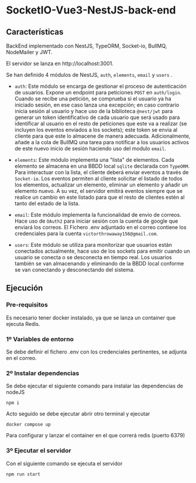 # SocketIO-Vue3-NestJS-back-end

## Características

BackEnd implementado con NestJS, TypeORM, Socket-io, BullMQ, NodeMailer y JWT.

El servidor se lanza en http://localhost:3001.

Se han definido 4 módulos de NestJS, `auth`, `elements`, `email` y `users` .

- `auth`: Este módulo se encarga de gestionar el proceso de autenticación de usuarios. Expone un endpoint para peticiones `POST` en `auth/login`. Cuando se recibe una petición, se comprueba si el usuario ya ha iniciado sesión, en ese caso lanza una excepción; en caso contrario inicia sesión al usuario y hace uso de la biblioteca `@nest/jwt` para generar un token identificativo de cada usuario que será usado para identificar al usuario en el resto de peticiones que este va a realizar (se incluyen los eventos enviados a los sockets); este token se envia al cliente para que este lo almacene de manera adecuada. Adicionalmente, añade a la cola de BullMQ una tarea para notificar a los usuarios activos de este nuevo inicio de sesión haciendo uso del modulo `email`.

- `elements`: Este módulo implementa una "lista" de elementos. Cada elemento se almacena en una BBDD local `sqlite` declarada con `TypeORM`. Para interactuar con la lista, el cliente deberá enviar eventos a través de `Socket-io`. Los eventos permiten al cliente solicitar el listado de todos los elementos, actualizar un elemento, eliminar un elemento y añadir un elemento nuevo. A su vez, el servidor emitirá eventos siempre que se realice un cambio en este listado para que el resto de clientes estén al tanto del estado de la lista.

- `email`: Este módulo implementa la funcionalidad de envio de correos. Hace uso de `OAuth2` para iniciar sesión con la cuenta de google que enviará los correos. El Fichero .env adjuntado en el correo contiene los credenciales para la cuenta `victorthrowaway156@gmail.com`. 

- `users`: Este módulo se utiliza para monitorizar que usuarios están conectados actualmente, hace uso de los sockets para emitir cuando un usuario se conecta o se desconecta en tiempo real. Los usuarios también se van almacenando y eliminando de la BBDD local conforme se van conectando y desconectando del sistema.

## Ejecución
### Pre-requisitos

Es necesario tener docker instalado, ya que se lanza un container que ejecuta Redis.

### 1º Variables de entorno

Se debe definir el fichero .env con los credenciales pertinentes, se adjunta en el correo.


### 2º Instalar dependencias

Se debe ejecutar el siguiente comando para instalar las dependencias de nodeJS

```
npm i
```

Acto seguido se debe ejecutar abrir otro terminal y ejecutar

```
docker compose up
```

Para configurar y lanzar el container en el que correrá redis (puerto 6379)


### 3º Ejecutar el servidor

Con el siguiente comando se ejecuta el servidor

```
npm run start
```
